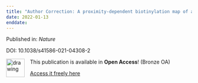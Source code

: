 ```yaml
---
title: "Author Correction: A proximity-dependent biotinylation map of a human cell."
date: 2022-01-13
enddate:
---
```


Published in: *Nature*

DOI: 10.1038/s41586-021-04308-2

<img src="https://upload.wikimedia.org/wikipedia/commons/thumb/7/77/Open_Access_logo_PLoS_transparent.svg/800px-Open_Access_logo_PLoS_transparent.svg.png" alt="drawing" width="50" align="left"/> &nbsp;&nbsp;&nbsp;This publication is available in **Open Access**! (Bronze OA)

&nbsp;&nbsp;&nbsp;[Access it freely here](https://www.nature.com/articles/s41586-021-04308-2.pdf
)

